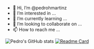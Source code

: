 - 👋 Hi, I’m @pedrohmartinz
- 👀 I’m interested in ...
- 🌱 I’m currently learning ...
- 💞️ I’m looking to collaborate on ...
- 📫 How to reach me ...

![Pedro's GitHub stats](https://github-readme-stats.vercel.app/api?username=pedrohmartinz&show_icons=true&theme=radical)
[![Readme Card](https://github-readme-stats.vercel.app/api/pin/?username=pedromartinz&repo=tcc-FRESH_START)](https://github.com/pedrohmartinz/tcc-FRESH_START)
